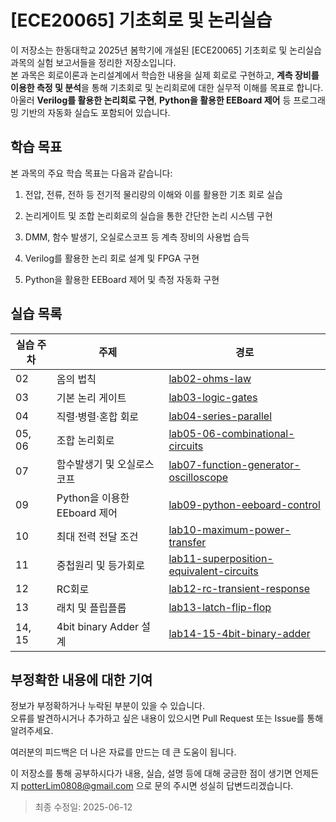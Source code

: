 # [ECE20065] 기초회로 및 논리실습

이 저장소는 한동대학교 2025년 봄학기에 개설된 [ECE20065] 기초회로 및 논리실습 과목의 실험 보고서들을 정리한 저장소입니다.  
본 과목은 회로이론과 논리설계에서 학습한 내용을 실제 회로로 구현하고, **계측 장비를 이용한 측정 및 분석**을 통해 기초회로 및 논리회로에 대한 실무적 이해를 목표로 합니다. 아울러 **Verilog를 활용한 논리회로 구현**, **Python을 활용한 EEBoard 제어** 등 프로그래밍 기반의 자동화 실습도 포함되어 있습니다.

## 학습 목표
본 과목의 주요 학습 목표는 다음과 같습니다:

1. 전압, 전류, 전하 등 전기적 물리량의 이해와 이를 활용한 기초 회로 실습

2. 논리게이트 및 조합 논리회로의 실습을 통한 간단한 논리 시스템 구현

3. DMM, 함수 발생기, 오실로스코프 등 계측 장비의 사용법 습득

4. Verilog를 활용한 논리 회로 설계 및 FPGA 구현

5. Python을 활용한 EEBoard 제어 및 측정 자동화 구현

## 실습 목록

| 실습 주차 | 주제                         | 경로                                                                                 |
| --------- | ---------------------------- | ------------------------------------------------------------------------------------ |
| 02        | 옴의 법칙                    | [lab02-ohms-law](./lab02-ohms-law)                                                   |
| 03        | 기본 논리 게이트             | [lab03-logic-gates](./lab03-logic-gates)                                             |
| 04        | 직렬·병렬·혼합 회로          | [lab04-series-parallel](./lab04-series-parallel)                                     |
| 05, 06    | 조합 논리회로                | [lab05-06-combinational-circuits](./lab05-06-combinational-circuits)                 |
| 07        | 함수발생기 및 오실로스코프   | [lab07-function-generator-oscilloscope](./lab07-function-generator-oscilloscope)     |
| 09        | Python을 이용한 EEboard 제어 | [lab09-python-eeboard-control](./lab09-python-eeboard-control)                       |
| 10        | 최대 전력 전달 조건          | [lab10-maximum-power-transfer](./lab10-maximum-power-transfer)                       |
| 11        | 중첩원리 및 등가회로         | [lab11-superposition-equivalent-circuits](./lab11-superposition-equivalent-circuits) |
| 12        | RC회로                       | [lab12-rc-transient-response](./lab12-rc-transient-response)                         |
| 13        | 래치 및 플립플롭             | [lab13-latch-flip-flop](./lab13-latch-flip-flop)                                     |
| 14, 15    | 4bit binary Adder 설계       | [lab14-15-4bit-binary-adder](./lab14-15-4bit-binary-adder)                           |

## 부정확한 내용에 대한 기여

정보가 부정확하거나 누락된 부분이 있을 수 있습니다.  
오류를 발견하시거나 추가하고 싶은 내용이 있으시면 Pull Request 또는 Issue를 통해 알려주세요.

여러분의 피드백은 더 나은 자료를 만드는 데 큰 도움이 됩니다.

이 저장소를 통해 공부하시다가 내용, 실습, 설명 등에 대해 궁금한 점이 생기면
언제든지 potterLim0808@gmail.com 으로 문의 주시면 성실히 답변드리겠습니다.

> 최종 수정일: 2025-06-12
